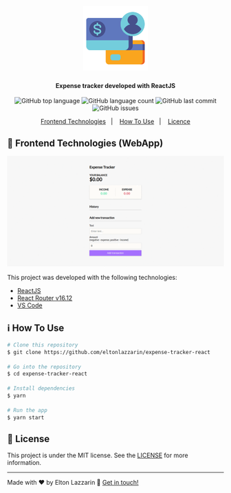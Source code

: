 <h1 align="center"> 
  <img src="https://github.com/eltonlazzarin/expense-tracker-react/blob/master/screenshots/assets/banktransactions.svg" alt="Logo" height="150px" width="150px" />
</h1>

<h4 align="center">
  Expense tracker developed with ReactJS
</h4>
<p align="center">
  <img alt="GitHub top language" src="https://img.shields.io/github/languages/top/eltonlazzarin/expense-tracker-react">

  <img alt="GitHub language count" src="https://img.shields.io/github/languages/count/eltonlazzarin/expense-tracker-react">

  <img alt="GitHub last commit" src="https://img.shields.io/github/last-commit/eltonlazzarin/expense-tracker-react">

  <img alt="GitHub issues" src="https://img.shields.io/github/issues/eltonlazzarin/expense-tracker-react">

<p align="center">
  <a href="#rocket-frontend-technologies">Frontend Technologies</a>&nbsp;&nbsp;&nbsp;|&nbsp;&nbsp;&nbsp;
  <a href="#information_source-how-to-use">How To Use</a>&nbsp;&nbsp;&nbsp;|&nbsp;&nbsp;&nbsp;
  <a href="#memo-license">Licence</a>
</p>

## :rocket: Frontend Technologies (WebApp)

<p align="center"> 
<img alt="Tracker expenser app" src="https://github.com/eltonlazzarin/expense-tracker-react/blob/master/screenshots/expensetracker.gif">

This project was developed with the following technologies:

- [ReactJS](https://reactjs.org/)
- [React Router v16.12](https://github.com/ReactTraining/react-router)
- [VS Code](https://code.visualstudio.com)

## :information_source: How To Use

```bash
# Clone this repository
$ git clone https://github.com/eltonlazzarin/expense-tracker-react

# Go into the repository
$ cd expense-tracker-react

# Install dependencies
$ yarn

# Run the app
$ yarn start
```

## :memo: License

This project is under the MIT license. See the [LICENSE](https://github.com/eltonlazzarin/gobarber/blob/master/LICENSE) for more information.

---

Made with ♥ by Elton Lazzarin :wave: [Get in touch!](https://www.linkedin.com/in/eltonlazzarin/)
